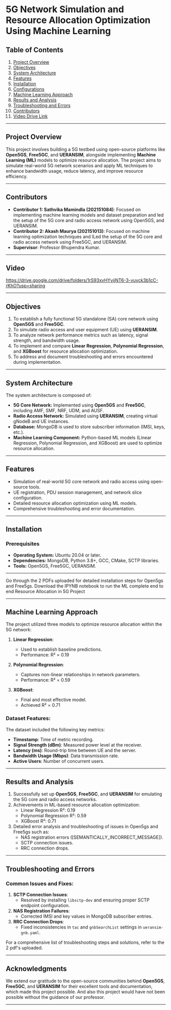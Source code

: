 # 5G Network Simulation and Resource Allocation Optimization Using Machine Learning

## Table of Contents
1. [Project Overview](#project-overview)
2. [Objectives](#objectives)
3. [System Architecture](#system-architecture)
4. [Features](#features)
5. [Installation](#installation)
6. [Configurations](#configurations)
7. [Machine Learning Approach](#machine-learning-approach)
8. [Results and Analysis](#results-and-analysis)
9. [Troubleshooting and Errors](#troubleshooting-and-errors)
10. [Contributors](#contributors)
11. [Video Drive Link](#Video)

---

## Project Overview
This project involves building a 5G testbed using open-source platforms like **Open5GS**, **Free5GC**, and **UERANSIM**, alongside implementing **Machine Learning (ML)** models to optimize resource allocation. The project aims to simulate real-world 5G network scenarios and apply ML techniques to enhance bandwidth usage, reduce latency, and improve resource efficiency.

---

## Contributors
- **Contributor 1: Sathvika Mamindla (202151084)**: Focused on implementing machine learning models and dataset preparation and led the setup of the 5G core and radio access network using Open5GS, and UERANSIM.
- **Contributor 2: Akash Maurya (202151013)**: Focused on machine learning optimization techniques and lLed the setup of the 5G core and radio access network using Free5GC, and UERANSIM.
- **Supervisor**: Professor Bhupendra Kumar.

---

## Video
https://drive.google.com/drive/folders/1rS93xvHYyijNT6-3-vuyck3b1cC-rKhO?usp=sharing

---

## Objectives
1. To establish a fully functional 5G standalone (SA) core network using **Open5GS** and **Free5GC**.
2. To simulate radio access and user equipment (UE) using **UERANSIM**.
3. To analyze network performance metrics such as latency, signal strength, and bandwidth usage.
4. To implement and compare **Linear Regression**, **Polynomial Regression**, and **XGBoost** for resource allocation optimization.
5. To address and document troubleshooting and errors encountered during implementation.

---

## System Architecture
The system architecture is composed of:
- **5G Core Network:** Implemented using **Open5GS** and **Free5GC**, including AMF, SMF, NRF, UDM, and AUSF.
- **Radio Access Network:** Simulated using **UERANSIM**, creating virtual gNodeB and UE instances.
- **Database:** MongoDB is used to store subscriber information (IMSI, keys, etc.).
- **Machine Learning Component:** Python-based ML models (Linear Regression, Polynomial Regression, and XGBoost) are used to optimize resource allocation.

---

## Features
- Simulation of real-world 5G core network and radio access using open-source tools.
- UE registration, PDU session management, and network slice configuration.
- Detailed resource allocation optimization using ML models.
- Comprehensive troubleshooting and error documentation.

---

## Installation
### Prerequisites
- **Operating System:** Ubuntu 20.04 or later.
- **Dependencies:** MongoDB, Python 3.8+, GCC, CMake, SCTP libraries.
- **Tools:** Open5GS, Free5GC, UERANSIM.

---

Go through the 2 PDFs uploaded for detailed installation steps for Open5gs and Free5gs.
Download the IPYNB notebook to run the ML complete end to end Resource Allocation in 5G Project

---

## Machine Learning Approach
The project utilized three models to optimize resource allocation within the 5G network:

1. **Linear Regression**: 
   - Used to establish baseline predictions.
   - Performance: R² = 0.19

2. **Polynomial Regression**:
   - Captures non-linear relationships in network parameters.
   - Performance: R² = 0.59

3. **XGBoost**:
   - Final and most effective model.
   - Achieved R² = 0.71

### Dataset Features:
The dataset included the following key metrics:
- **Timestamp**: Time of metric recording.
- **Signal Strength (dBm)**: Measured power level at the receiver.
- **Latency (ms)**: Round-trip time between UE and the server.
- **Bandwidth Usage (Mbps)**: Data transmission rate.
- **Active Users**: Number of concurrent users.

---

## Results and Analysis
1. Successfully set up **Open5GS**, **Free5GC**, and **UERANSIM** for emulating the 5G core and radio access networks.
2. Achievements in ML-based resource allocation optimization:
   - Linear Regression R²: 0.19
   - Polynomial Regression R²: 0.59
   - XGBoost R²: 0.71
3. Detailed error analysis and troubleshooting of issues in Open5gs and Free5gs such as:
   - NAS registration errors ([SEMANTICALLY_INCORRECT_MESSAGE]).
   - SCTP connection issues.
   - RRC connection drops.

---

## Troubleshooting and Errors
### Common Issues and Fixes:
1. **SCTP Connection Issues**:
   - Resolved by installing `libsctp-dev` and ensuring proper SCTP endpoint configuration.
2. **NAS Registration Failures**:
   - Corrected IMSI and key values in MongoDB subscriber entries.
3. **RRC Connection Drops**:
   - Fixed inconsistencies in `tac` and `gnbSearchList` settings in `ueransim-gnb.yaml`.

For a comprehensive list of troubleshooting steps and solutions, refer to the 2 pdf's uploaded.

---

## Acknowledgments
We extend our gratitude to the open-source communities behind **Open5GS**, **Free5GC**, and **UERANSIM** for their excellent tools and documentation, which made this project possible. And also this project would have not been possible without the guidance of our professor.

---
